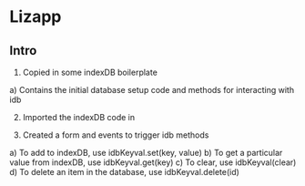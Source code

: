 # Lizapp

## Intro

1) Copied in some indexDB boilerplate

  a) Contains the initial database setup code and methods for interacting with idb

2) Imported the indexDB code in

3) Created a form and events to trigger idb methods

  a) To add to indexDB, use idbKeyval.set(key, value)
  b) To get a particular value from indexDB, use idbKeyval.get(key)
  c) To clear, use idbKeyval(clear)
  d) To delete an item in the database, use idbKeyval.delete(id)

